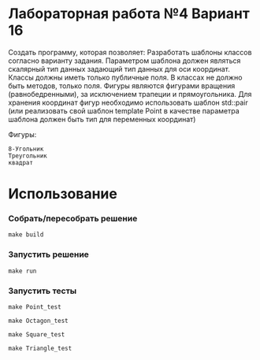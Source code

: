 # Лабораторная работа №4 Вариант 16
Создать программу, которая позволяет:
Разработать шаблоны классов согласно варианту задания. Параметром шаблона должен являться скалярный тип данных задающий тип данных для оси координат. Классы должны иметь только публичные поля. В классах не должно быть методов, только поля. Фигуры являются
фигурами вращения (равнобедренными), за исключением трапеции и прямоугольника.
Для хранения координат фигур необходимо использовать шаблон std::pair (или реализовать свой шаблон template <class T> Point в качестве параметра шаблона должен быть тип для переменных
координат)

Фигуры:

    8-Угольник
    Треугольник
    квадрат


# Использование

### Собрать/пересобрать решение

```
make build
```

### Запустить решение

```
make run
```

### Запустить тесты

```
make Point_test
```
```
make Octagon_test
```
```
make Square_test
```
```
make Triangle_test
```
